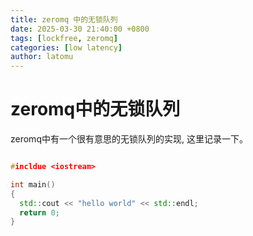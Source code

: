 ```yaml
---
title: zeromq 中的无锁队列
date: 2025-03-30 21:40:00 +0800
tags: [lockfree, zeromq]
categories: [low latency]
author: latomu
---
```


# zeromq中的无锁队列

zeromq中有一个很有意思的无锁队列的实现, 这里记录一下。

```cpp

#incldue <iostream>

int main()
{
  std::cout << "hello world" << std::endl;
  return 0;
}



```
